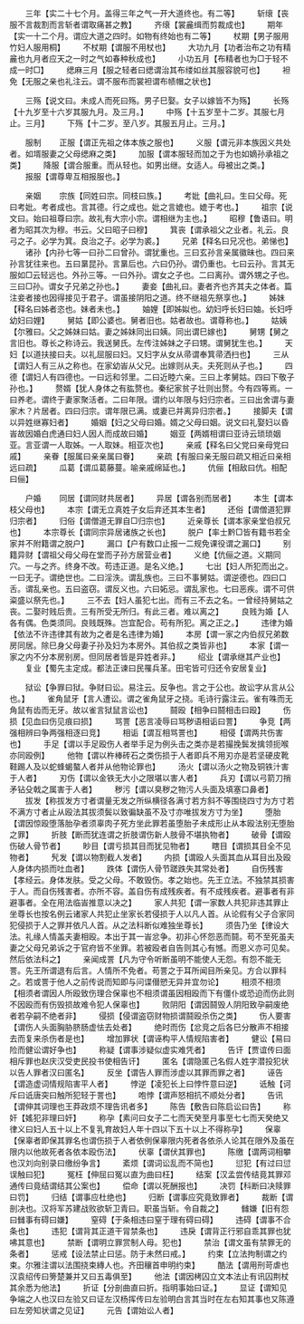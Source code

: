 <!-- { "loadSidebar": true } -->
　　三年【实二十七个月。盖得三年之气一开大道终也。有二等】
　　斩缞【丧服不言裁割而言斩者谓取痛甚之教】
　　齐缞【裳麄缉而剪裁成也】
　　期年【实一十二个月。谓应大道之四时。如物有终始也有二等】
　　杖期【男子服用竹妇人服用桐】
　　不杖期【谓服不用杖也】
　　大功九月【功者治布之功有精麄也九月者应天之一时之气如春种秋成也】
　　小功五月【布精者也为□于轻不成一时□】
　　缌麻三月【服之轻者曰缌谓治其布缕如丝其服容貌可也】
　　袒免【无服之亲也礼注云。谓不服布而裳袒谓布帻帽之状也】

　　三殇【说文曰。未成人而死曰殇。男子巳娶。女子以嫁皆不为殇】
　　长殇【十九岁至十六岁其服九月。及三月。】
　　中殇【十五岁至十二岁。其服七月止。三月】
　　下殇【十二岁。至八岁。其服五月止。三月。】

　　服制
　　正服【谓正先祖之体本族之服也】
　　义服【谓元非本族因义共处者。如壻服妻之父母缌麻之类】
　　加服【谓本服轻而加之于为也如嫡孙承祖之类】
　　降服【谓合服重。而从轻也。如男出继。女适人。母被出之类。】
　　报服【谓尊卑互相报服也。】

　　亲姻
　　宗族【同姓曰宗。同枝曰族。】
　　考妣【曲礼曰。生曰父母。死曰考妣。考者成也。言其德。行之成也。妣之言媲也。媲于考也。】
　　祖宗【说文曰。始曰祖尊曰宗。故礼有大宗小宗。谓相继为主也。】
　　昭穆【鲁语曰。明者为昭其次为穆。书云。父曰昭子曰穆】
　　箕丧【谓承祖父之业者。礼云。良弓之子。必学为箕。良治之子。必学为裘。】
　　兄弟【释名曰兄况也。弟悌也】
　　诸孙【内孙七等一曰孙二曰曾孙。谓犹重也。三曰玄孙言亲属徽昧也。四曰来孙言犹往来也。五曰晜昆孙。言晜后也。六曰仍孙。谓仍重也。七曰云孙。言其无服如□云轻远也。外孙三等。一曰外孙。谓女之子也。二曰离孙。谓外甥之子也。三曰□孙。谓女子兄弟之孙也。】
　　妻妾【曲礼曰。妻者齐也齐其夫之体者。篇注妾者接也因得接见于君子。谓虽接阴阳之道。终不继祖先祭享也。】
　　姊妹【释名曰姊者恣也。妹者未也。】
　　妯娌【即姊姒也。幼妇呼长妇曰妯。长妇呼幼妇曰娌】
　　舅姑【即公婆也。舅者旧也。姑者故也。谓尊称也。】
　　姑姨【尔雅曰。父之姊妹曰姑。妻之姊妹同出曰姨。同出谓巳嫁也】
　　舅甥【舅之言旧也。尊长之称诗云。我送舅氏。左传注姊妹之子曰甥。谓舅犹生也。】
　　天妇【以道扶接曰夫。以礼屈服曰妇。又妇字从女从帚谓奉箕帚洒扫也】
　　三从【谓妇人有三从之称也。在家幼峕从父兄。出嫁则从夫。夫死则从子也。】
　　四德【谓妇人有四德也。一曰远和邻里。二曰近睦六亲。三曰上孝舅姑。四曰下敬子孙也。】
　　赘婿【犹人身体之有肱赘也。秦纪家贫子壮则出赘。今有四等焉。一曰养老。谓终于妻家聚活者。二曰年限。谓约以年限与妇归宗者。三曰出舍谓与妻家木？片居者。四曰归宗。谓年限已满。或妻已并离异归宗者。】
　　接脚夫【谓以异姓继寡妇者】
　　婚姻【妇之父母曰婚。婿之父母曰姻。说文曰礼娶妇以昏峕故因婚白虎通曰妇人因人而成故曰婚】
　　姻亚【两婿相谓曰亚诗云琐琐姻亚。言亚谓一人取姊。一人取妹。相亚次也】
　　亲戚【释名曰父党曰亲母党曰戚】
　　亲眷【服属曰亲亲属曰眷】
　　亲疏【有服曰亲无服曰疏又相近曰亲相远曰疏】
　　瓜葛【谓瓜葛藤蔓。喻亲戚绵延也。】
　　伉俪【相敌曰伉。相配曰俪】

　　户婚
　　同居【谓同财共居者】
　　异居【谓各别而居者】
　　本生【谓本枝父母也】
　　本宗【谓无立真姓子女后弃还其本生者】
　　还俗【谓僧道犯罪归宗者】
　　归俗【谓僧道无罪自□归宗也】
　　近亲尊长【谓本家亲堂伯叔兄也】
　　本宗尊长【谓同宗异居诸族之长也】
　　脱户【率士黔□皆有籍书若全家并不附籍谓之脱户】
　　漏口【户有数口止报一二规免课役谓之漏口】
　　别籍异财【谓祖父母父母在堂而子孙方居营业者】
　　义绝【伉俪之道。义期同穴。一与之齐。终身不改。苟违正道。是名义绝。】
　　七出【妇人所犯而出之。一曰无子。谓绝世也。二曰淫泆。谓乱族也。三曰不事舅姑。谓逆德也。四曰口舌。谓乱亲也。五曰盗窃。谓反义也。六曰妬忌。谓乱家也。七曰恶疾。谓不可供粢盛以祭先也。】
　　三不去【妇人虽犯七出。而有三不去之名。一曾经持舅姑之丧。二娶时贱后贵。三有所受无所归。有此三者。难以离之】
　　良贱为婚【人各有偶。色类须同。良贱既殊。岂宜配合。苟有所犯。离之正之。】
　　违律为婚【依法不许违律其有故为之者是名违律为婚】
　　本房【谓一家之内伯叔兄弟数房同居。除巳身父母妻子孙及妇为本房外。其伯叔之类皆非也】
　　本家【谓一家之内不分本房别房。但同居者皆是异姓者非。】
　　绍业【谓承继其产业也】
　　复业【蜀先主定成。都法正谏曰民罹兵革。田宅皆可归还令安居复业】

　　狱讼【争罪曰狱。争财曰讼。易注云。反争也。言之于公也。故讼字从言从公也。】
　　雀角鼠牙【言人遭讼。谓之雀角鼠牙之挠。毛诗行露注云。雀有咮而无角鼠有齿而无牙。故以雀言狱鼠言讼也】
　　鬪殴【相争曰鬪相击曰殴】
　　伤损【见血曰伤见痕曰损】
　　骂詈【恶言凌辱曰骂秽语相诟曰詈】
　　争竞【两强相辨曰争两强相逐曰竞】
　　相诟【谓互相骂詈也】
　　相侵【谓两共伤害也】
　　手足【谓以手足殴伤人者举手足为例头击之类亦是若撮挽鬓发擒领扼喉亦同殴例】
　　他物【谓以杵棒砖石之类伤损于人者即兵不用刃亦是若坚硬皮靴鞋踢人及以蛇蜂蝎螯人者并从他物论罪也】
　　汤火【谓以汤火之物及铜铁汁害于人者】
　　刃伤【谓以金铁无大小之限堪以害人者】
　　兵刃【谓以弓箭刀捎矛钻殳戟之属害于人者】
　　秽污【谓以臭秽之物污人头面及填塞口鼻者】
　　拔发【称拔发方寸者谓量无发之所纵横径各满寸若方斜不等围绕四寸为方寸若不满方寸者止从殴法其拔须鬓以致徧缺虽不及寸亦唯拔发方寸为坐】
　　堕胎【谓因惊殴堕落胎孕者须辜肉子死方坐此罪若虽堕胎子未成形止从本殴法别无堕胎之罪】
　　折肢【断而犹连谓之折肢谓伤新人肢骨不堪执物者】
　　破骨【谓殴伤破人骨节者】
　　眇目【谓亏损其目而犹见物者】
　　瞎目【谓损其目全不见物者】
　　髠发【谓以物割截人发者】
　　内损【谓殴人头面其血从耳目出及殴人身体内损而吐血者】
　　跌体【谓伤人骨节蹉跌失其常处者】
　　自伤残害【孝经云。身体发肤。受之父母。不敢毁伤。孝之始也。先王立法。不独禁其损害于人。而自伤残害者。亦所不容。盖自伤有成残疾者。有不成残疾者。避事者有非避事者。全在用法临峕推意以决之】
　　家人共犯【谓一家数人共犯非违其罪止坐尊长也按名例云诸家人共犯止坐家长若侵损于人以凡人首。从论假有父子合家同犯侵损于人之罪并依凡人首。从之法科断似难独坐尊长】
　　须告乃坐【律设大法。礼缘人情盖夫妻相殴。本出于其一峕忿争。初非心怀怨恶而鬪。苟不至死虽夫妻之父母兄弟诉之于官府皆不坐罪。若被殴者自告则其心有憾。而恩义亦可见矣。然后依法科之】
　　亲闻成詈【凡为守令听断虽明不能使人无怨。有怨不能无詈。先王所谓退有后言。人情所不免者。苟詈之于耳所闻目所亲见。方合以罪科之。若或詈于他人之前传说而知即与问谍僣愬无异并宜勿论】
　　相须不相须【相须者谓因人所殴致伤理合保辜也不相须谓虽因相殴而下有僵仆或恐迫而伤此则不因殴而有伤毁损故难令犯人保辜也】
　　败阴阳【谓因鬪毁人阴阳致孕嗣废绝者若孕嗣不绝者非】
　　侵损【侵谓盗窃财物损谓鬪殴杀伤之类】
　　伤人要害【谓伤人头面胸胁脐肠虚怯去处者】
　　绝时而伤【忿竞之后各巳分散声不相接去而复来杀伤者是也】
　　增加罪状【谓诬构平人情规陷害者】
　　健讼【易曰险而健讼谓好争也】
　　称疑【谓事涉疑似虚实难凭者】
　　告讦【贾谊传曰面相斥罪也赵庆汉受吏民投书使相告讦】
　　匿名【谓隐匿己名假人姓字潜投犯状以告人罪者汉曰匿名】
　　反坐【谓告人罪而涉虚以其罪而罪之者】
　　诬告【谓造虚词情规陷害平人者】
　　悖逆【凌犯长上曰悖忤意曰逆】
　　诋触【诃斥曰诋唐突曰触所犯轻于詈也】
　　咆悖【谓声怒相抗不顺处分者】
　　告讯【谓伸其词理也王莽政烦不理告讯者多】
　　陈告【敷告曰陈启讼曰告】
　　称奸【媱犯非理曰奸】
　　称孕【素问曰女子二七而天癸至月事至七七而天癸绝又律义曰妇人五十以上不复乳育故妇人年十四以下五十以上不得称孕】
　　保辜【保辜者即保其罪名也谓伤损于人者依例保辜限内死者各依杀人论其在限外及虽在限内以他故死者各依本殴伤法】
　　伏辜【谓伏其罪也】
　　陈缴【谓两词相攀也汉刘向别录曰缴纷争言】
　　紊烦【谓词讼乱而不简也】
　　愆犯【有过曰愆误触曰犯】
　　冤枉【伸屈曰冤以直为曲曰枉】
　　结案【汉孟尝传结竟其罪邓通传曰竟结谓结其公案也】
　　偿命【谓以死酬报也】
　　决罚【科断曰决赎罪曰罚】
　　归结【谓事应杜绝也】
　　归断【谓事应究竟致罪者】
　　裁断【谓剖决也。汉将军苏建战败欲斩卫青曰。职虽当斩。令自裁之】
　　雠嫌【旧有怨曰雠事有碍曰嫌】
　　窒碍【于条相违曰窒于理有碍曰碍】
　　违碍【谓事不合条也】
　　违犯【谓背其正道干冐禁条也】
　　违戾【谓背正行邪自乖其罪也犹咈其意也】
　　禁断【谓明立罪赏制人母。犯也】
　　禁治【谓文虽有禁罪无的条者】
　　惩戒【设法禁止曰惩。防于未然曰戒。】
　　约束【立法拘制谓之约束。尔雅注谓以法围挠束縳人也。齐田穰首申明约束】
　　酷法【谓用刑苛虐也汉袁绍传曰篣楚兼并又曰五毒俱至】
　　他法【谓因栲囚立文本法止有讯囚荆杖其余悉为他法】
　　折证【分剖曲直曰折。指明事始曰证。】
　　显证【谓知见争端之人也汉曰左验又曰证左汉杨挥传曰左验明白言其当时在左右知其事也又陈遵曰左旁知状谓之见证】
　　元告【谓始讼人者】
